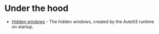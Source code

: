 # Under the hood

* [Hidden windows](hidden-windows.md) - The hidden windows, created by the AutoIt3 runtime on startup.
